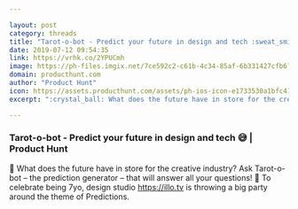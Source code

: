 ```yaml
---

layout: post
category: threads
title: "Tarot-o-bot - Predict your future in design and tech :sweat_smile:"
date: 2019-07-12 09:54:35
link: https://vrhk.co/2YPUCmh
image: https://ph-files.imgix.net/7ce592c2-c61b-4c34-85af-6b331427cfb6?auto=format&fit=crop&h=512&w=1024
domain: producthunt.com
author: "Product Hunt"
icon: https://assets.producthunt.com/assets/ph-ios-icon-e1733530a1bfc41080db8161823f1ef262cdbbc933800c0a2a706f70eb9c277a.png
excerpt: ":crystal_ball: What does the future have in store for the creative industry? Ask Tarot-o-bot – the prediction generator – that will answer all your questions! :tada: To celebrate being 7yo, design studio <https://illo.tv> is throwing a big party around the theme of Predictions."

---
```


### Tarot-o-bot - Predict your future in design and tech :sweat_smile: | Product Hunt

:crystal_ball: What does the future have in store for the creative industry? Ask Tarot-o-bot – the prediction generator – that will answer all your questions! :tada: To celebrate being 7yo, design studio <https://illo.tv> is throwing a big party around the theme of Predictions.